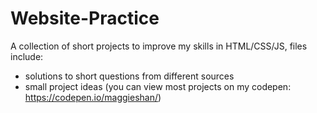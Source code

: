 # Website-Practice
A collection of short projects to improve my skills in HTML/CSS/JS, files include: 
- solutions to short questions from different sources
- small project ideas 
(you can view most projects on my codepen: https://codepen.io/maggieshan/) 
